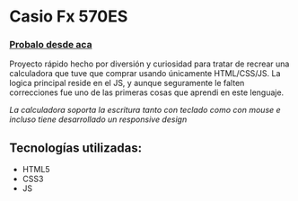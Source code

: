 # Casio Fx 570ES

### [Probalo desde aca](https://franteon.github.io/casio-calculadora)

Proyecto rápido hecho por diversión y curiosidad para tratar de recrear una calculadora que tuve que comprar usando únicamente HTML/CSS/JS. La logica principal reside en el JS, y aunque seguramente le falten correcciones fue uno de las primeras cosas que aprendi en este lenguaje.

_La calculadora soporta la escritura tanto con teclado como con mouse e incluso tiene desarrollado un responsive design_

## Tecnologías utilizadas:

- HTML5
- CSS3
- JS

